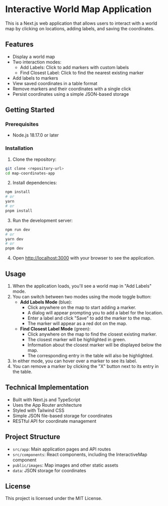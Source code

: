 # Interactive World Map Application

This is a Next.js web application that allows users to interact with a world map by clicking on locations, adding labels, and saving the coordinates.

## Features

- Display a world map
- Two interaction modes:
  - Add Labels: Click to add markers with custom labels
  - Find Closest Label: Click to find the nearest existing marker
- Add labels to markers
- View saved coordinates in a table format
- Remove markers and their coordinates with a single click
- Persist coordinates using a simple JSON-based storage

## Getting Started

### Prerequisites

- Node.js 18.17.0 or later

### Installation

1. Clone the repository:
```bash
git clone <repository-url>
cd map-coordinates-app
```

2. Install dependencies:
```bash
npm install
# or
yarn
# or
pnpm install
```

3. Run the development server:
```bash
npm run dev
# or
yarn dev
# or
pnpm dev
```

4. Open [http://localhost:3000](http://localhost:3000) with your browser to see the application.

## Usage

1. When the application loads, you'll see a world map in "Add Labels" mode.
2. You can switch between two modes using the mode toggle button:
   - **Add Labels Mode** (blue): 
     - Click anywhere on the map to start adding a marker.
     - A dialog will appear prompting you to add a label for the location.
     - Enter a label and click "Save" to add the marker to the map.
     - The marker will appear as a red dot on the map.
   - **Find Closest Label Mode** (green):
     - Click anywhere on the map to find the closest existing marker.
     - The closest marker will be highlighted in green.
     - Information about the closest marker will be displayed below the map.
     - The corresponding entry in the table will also be highlighted.
3. In either mode, you can hover over a marker to see its label.
4. You can remove a marker by clicking the "X" button next to its entry in the table.

## Technical Implementation

- Built with Next.js and TypeScript
- Uses the App Router architecture
- Styled with Tailwind CSS
- Simple JSON file-based storage for coordinates
- RESTful API for coordinate management

## Project Structure

- `src/app`: Main application pages and API routes
- `src/components`: React components, including the InteractiveMap component
- `public/images`: Map images and other static assets
- `data`: JSON storage for coordinates

## License

This project is licensed under the MIT License.
